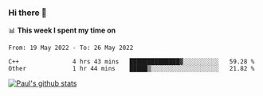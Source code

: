 ### Hi there 👋

📊 **This week I spent my time on**
<!--START_SECTION:waka-->

```text
From: 19 May 2022 - To: 26 May 2022

C++               4 hrs 43 mins   ██████████████▓░░░░░░░░░░   59.28 %
Other             1 hr 44 mins    █████▒░░░░░░░░░░░░░░░░░░░   21.82 %
```

<!--END_SECTION:waka-->


[![Paul's github stats](https://github-readme-stats.vercel.app/api?username=mickeyouyou&theme=dracula&show_icons=true)](https://github.com/anuraghazra/github-readme-stats)
